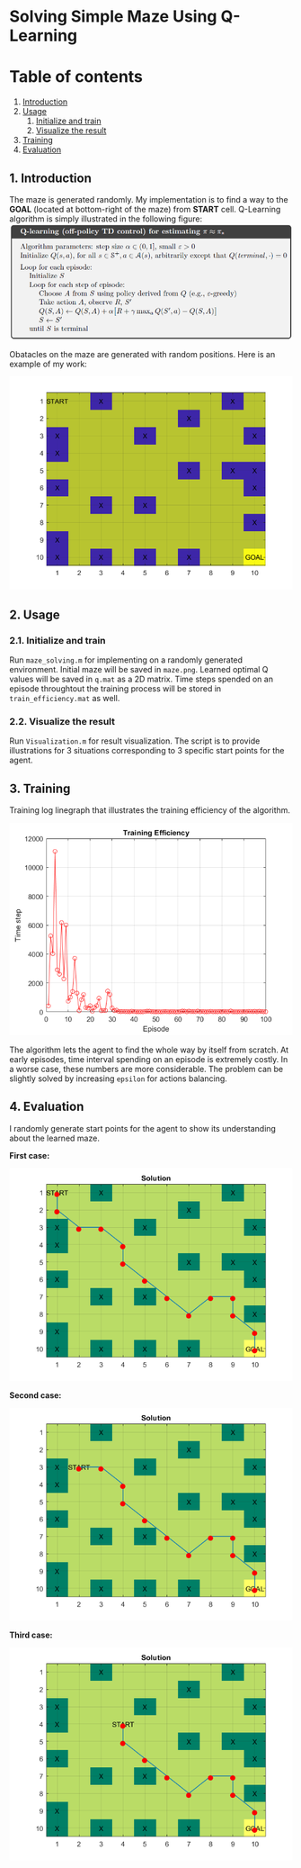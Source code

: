 # Solving Simple Maze Using Q-Learning

# Table of contents
1. [Introduction](#introduction)
2. [Usage](#usage)
    1. [Initialize and train](#init_train)
    2. [Visualize the result](#visualize)
4. [Training](#training)
5. [Evaluation](#evaluation)

## 1. Introduction <a name="introduction"></a>
The maze is generated randomly. My implementation is to find a way to the <b>GOAL</b> (located at bottom-right of the maze) from <b>START</b> cell.
Q-Learning algorithm is simply illustrated in the following figure:
![](https://github.com/anhdang000/simple-maze-solving/blob/master/q-learning-algorithm.png)

Obatacles on the maze are generated with random positions. Here is an example of my work:

![](https://github.com/anhdang000/simple-maze-solving/blob/master/maze.png)

## 2. Usage <a name="usage"></a>
### 2.1. Initialize and train <a name="init_train"></a>

Run `maze_solving.m` for implementing on a randomly generated environment. Initial maze will be saved in `maze.png`. Learned optimal Q values will be saved in `q.mat` as a 2D matrix. Time steps spended on an episode throughtout the training process will be stored in `train_efficiency.mat` as well.

### 2.2. Visualize the result <a name="visualize"></a>

Run `Visualization.m` for result visualization. The script is to provide illustrations for 3 situations corresponding to 3 specific start points for the agent.

## 3. Training <a name="training"></a>
Training log linegraph that illustrates the training efficiency of the algorithm.

![](https://github.com/anhdang000/simple-maze-solving/blob/master/training_log.png)

The algorithm lets the agent to find the whole way by itself from scratch. At early episodes, time interval spending on an episode is extremely costly. In a worse case, these numbers are more considerable. The problem can be slightly solved by increasing `epsilon` for actions balancing.

## 4. Evaluation <a name="evaluation"></a>
I randomly generate start points for the agent to show its understanding about the learned maze.

<b> First case: </b>

![](https://github.com/anhdang000/simple-maze-solving/blob/master/1.png)

<b> Second case: </b>

![](https://github.com/anhdang000/simple-maze-solving/blob/master/2.png)

<b> Third case: </b>

![](https://github.com/anhdang000/simple-maze-solving/blob/master/3.png)
